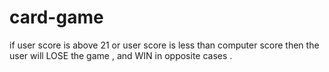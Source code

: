 # card-game
if user score is above 21 or user score is less than computer score then the user will  LOSE the game , and WIN in opposite cases .
